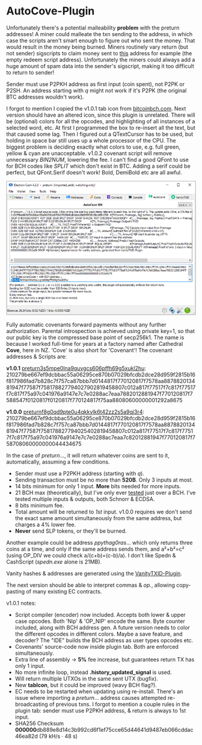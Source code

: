 # AutoCove-Plugin

Unfortunately there's a potential malleability **problem** with the preturn addresses! A miner could malleate the txn sending to the address, in which case the scripts aren't smart enough to figure out who sent the money. That would result in the money being burned. Miners routinely vary return (but not sender) sigscripts to claim money sent to [this](https://www.blockchain.com/bch/address/bitcoincash:pz689gnx6z7cnsfhq6jpxtx0k9hhcwulev5cpumfk0?page=2) address for example (the empty redeem script address). Unfortunately the miners could always add a huge amount of spam data into the sender's sigscript, making it too difficult to return to sender!

Sender must use P2PKH address as first input (coin spent), not P2PK or P2SH. An address starting with *q* might not work if it's P2PK (the original BTC addresses wouldn't work).

I forgot to mention I copied the v1.0.1 tab icon from [bitcoinbch.com](https://bitcoinbch.com). Next version should have an altered icon, since this plugin is unrelated. There will be (optional) colors for all the opcodes, and highlighting of all instances of a selected word, etc. At first I programmed the box to re-insert all the text, but that caused some lag. Then I figured out a QTextCursor has to be used, but holding in space bar still uses up a whole processor of the CPU. The biggest problem is deciding exactly what colors to use, e.g. full green, yellow & cyan are unacceptable. v1.0.2 covenant script will remove unnecessary *BIN2NUM*, lowering the fee. I can't find a good QFont to use for BCH codes like *SPLIT* which don't exist in BTC. Adding a serif could be perfect, but QFont.Serif doesn't work! Bold, DemiBold etc are all awful.

![alt text](https://github.com/TinosNitso/AutoCove-Plugin/blob/main/v1.0.1.png)

Fully automatic covenants forward payments without any further authorization. Parental introspection is achieved using private key=1, so that our public key is the compressed base point of secp256k1. The name is because I worked full-time for years at a factory named after Cathedral **Cove**, here in NZ. 'Cove' is also short for 'Covenant'! The covenant addresses & Scripts are:

**v1.0.1** [preturn3s5mpe0lna9quvgcs606pffh69g5xukl2hu](https://www.blockchain.com/bch/address/preturn3s5mpe0lna9quvgcs606pffh69g5xukl2hu): 210279be667ef9dcbbac55a06295ce870b07029bfcdb2dce28d959f2815b16f817986fad7b828c7f757ca87bbb7d0144817f770120817f7578aa887882013481947f77587f758178827794027902819458807c012a817f77517f7c817f77517f7c817f75a97c041976a9147e7c7e0288ac7eaa7882012881947f770120817f7588547f0120817f0120817f770124817f75aa88080600000001292a8675

**v1.0.0** [preturnf8g0qd9pte0u4qkkvlk6t42zz2s5a9qj3r4](https://www.blockchain.com/bch/address/preturnf8g0qd9pte0u4qkkvlk6t42zz2s5a9qj3r4): 210279be667ef9dcbbac55a06295ce870b07029bfcdb2dce28d959f2815b16f817986fad7b828c7f757ca87bbb7d0144817f770120817f7578aa887882013481947f77587f758178827794025402819458807c012a817f77517f7c817f77517f7c817f75a97c041976a9147e7c7e0288ac7eaa7c82012881947f770120817f758708060000000044434675

In the case of *preturn*..., it will return whatever coins are sent to it, automatically, assuming a few conditions.
- Sender must use a P2PKH address (starting with *q*).
- Sending transaction must be no more than **520B**. Only 3 inputs at most.
- 14 bits minimum for only 1 input. **More** bits needed for more inputs.
- 21 BCH max (theoretically), but I've only ever [tested](https://www.blockchain.com/bch/tx/c3350c09687b922c4d91d9a504b11ea9fac64e599b94975cc50d743f422eb7c4) just over a BCH. I've tested multiple inputs & outputs, both Schnorr & ECDSA.
- 8 bits minimum fee.
- Total amount will be returned to *1st* input. v1.0.0 requires we don't send the exact same amount simultaneously from the same address, but charges a 4% lower fee.
- **Never** send SLP tokens, or they'll be burned.

Another example could be address *ppythag0ras*... which only returns three coins at a time, and only if the same address sends them, and a²+b²=c² (using OP_DIV we could check a/(c+b)=(c-b)/a). I don't like Spedn & CashScript (*spedn.exe* alone is 21MB).

Vanity hashes & addresses are generated using the [VanityTXID-Plugin](https://github.com/TinosNitso/VanityTXID-Plugin).

The next version should be able to interpret commas & *op.*, allowing copy-pasting of many existing EC contracts.

v1.0.1 notes:
- Script compiler (encoder) now included. Accepts both lower & upper case opcodes. Both 'Nip' & 'OP_NIP' encode the same. Byte counter included, along with BCH address gen. A future version needs to color the different opcodes in different colors. Maybe a save feature, and decoder? The "IDE" builds the BCH address as user types opcodes etc.
- Covenants' source-code now inside plugin tab. Both are enforced simultaneously.
- Extra line of assembly -> **5%** fee increase, but guarantees return TX has only 1 input.
- No more infinite loop, instead **.history_updated_signal** is used.
- Will return multiple UTXOs in the same sent UTX (bugfix).
- New **tabIcon**, but it could be improved (wavy BCH flag?).
- EC needs to be restarted when updating using re-install. There's an issue where importing a *preturn*... address causes attempted re-broadcasting of previous txns. I forgot to mention a couple rules in the plugin tab: sender must use P2PKH address, & return is always to 1st input.
- SHA256 Checksum **000000**db889e8d14c3b992cd6f1ef75cce65d44641d9487eb066cddac46ea82d (79 kH/s · 48 s)
